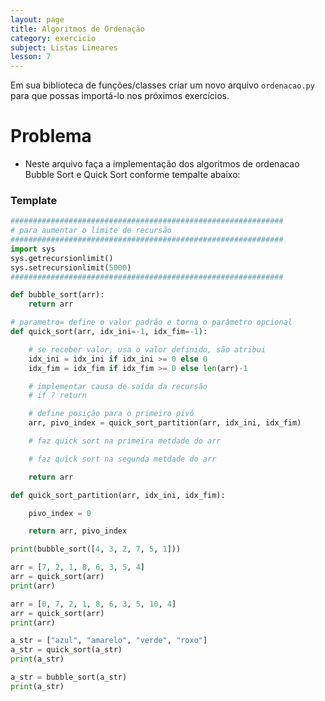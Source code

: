 ```yaml
---
layout: page
title: Algoritmos de Ordenação
category: exercicio
subject: Listas Lineares
lesson: 7
---
```


Em sua biblioteca de funções/classes criar um novo arquivo ```ordenacao.py``` para que possas importá-lo nos próximos exercícios.


# Problema
* Neste arquivo faça a implementação dos algoritmos de ordenacao Bubble Sort e Quick Sort conforme tempalte abaixo:


### Template
```python
#############################################################
# para aumentar o limite de recursão
#############################################################
import sys
sys.getrecursionlimit()
sys.setrecursionlimit(5000)
#############################################################

def bubble_sort(arr):
    return arr

# parametro= define o valor padrão e torna o parâmetro opcional
def quick_sort(arr, idx_ini=-1, idx_fim=-1):

    # se receber valor, usa o valor definido, são atribui
    idx_ini = idx_ini if idx_ini >= 0 else 0
    idx_fim = idx_fim if idx_fim >= 0 else len(arr)-1

    # implementar causa de saída da recursão
    # if ? return

    # define posição para o primeiro pivô
    arr, pivo_index = quick_sort_partition(arr, idx_ini, idx_fim)

    # faz quick sort na primeira metdade do arr

    # faz quick sort na segunda metdade do arr

    return arr

def quick_sort_partition(arr, idx_ini, idx_fim):

    pivo_index = 0

    return arr, pivo_index

print(bubble_sort([4, 3, 2, 7, 5, 1]))

arr = [7, 2, 1, 8, 6, 3, 5, 4]
arr = quick_sort(arr)
print(arr)

arr = [0, 7, 2, 1, 8, 6, 3, 5, 10, 4]
arr = quick_sort(arr)
print(arr)

a_str = ["azul", "amarelo", "verde", "roxo"]
a_str = quick_sort(a_str)
print(a_str)

a_str = bubble_sort(a_str)
print(a_str)
```
